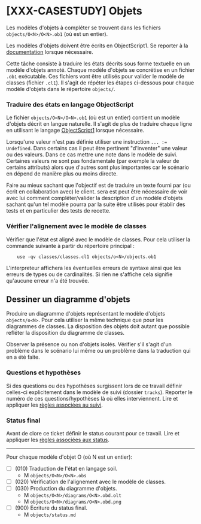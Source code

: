 [XXX-CASESTUDY] Objets
===========================================================

Les modèles d'objets à compléter se trouvent dans les fichiers
``objects/O<N>/O<N>.ob1`` (où <N> est un entier).

Les modèles d'objets doivent être écrits en ObjectScript1.
Se reporter à la [documentation](https://modelscript.readthedocs.io/en/latest/scripts/objects1/index.html) lorsque nécessaire.

Cette tâche consiste à traduire les états décrits sous forme 
textuelle en un modèle d'objets annoté. Chaque modèle d'objets se 
concrétise en un fichier ``.ob1`` exécutable. Ces fichiers vont être 
utilisés pour valider le modèle de classes (fichier ``.cl1``).
Il s'agit de répéter les étapes ci-dessous pour chaque modèle d'objets
dans le répertoire ``objects/``.

### Traduire des états en langage ObjectScript

Le fichier ``objects/O<N>/O<N>.ob1`` (où <N> est un entier) 
contient un  modèle d'objets décrit en langue naturelle.
Il s'agit de plus de traduire chaque ligne en utilisant le langage 
[ObjectScript1](https://modelscript.readthedocs.io/en/latest/scripts/objects1/index.html) lorsque nécessaire.

Lorsqu'une valeur n'est pas définie utiliser une instruction
``... := Undefined``. Dans certains cas il peut être pertinent "d'inventer"
une valeur ou des valeurs. Dans ce cas mettre une note dans le modèle de suivi.
Certaines valeurs ne sont pas fondamentale (par exemple la valeur de
certains attributs) alors que d'autres sont plus importantes car le
scénario en dépend de manière plus ou moins directe.

Faire au mieux sachant que l'objectif est de traduire un texte fourni
par (ou écrit en collaboration avec) le client. sera est peut être nécessaire
de voir avec lui comment compléter/valider la description d'un modèle d'objets
sachant qu'un tel modèle pourra par la suite être utilisés pour établir
des tests et en particulier des tests de recette.

### Vérifier l'alignement avec le modèle de classes 

Vérifier que l'état est aligné avec le modèle de classes.
Pour cela utiliser la commande suivante à partir du répertoire principal :
```
    use -qv classes/classes.cl1 objects/o<N>/objects.ob1
```
L'interpreteur affichera les éventuelles erreurs de syntaxe
ainsi que les erreurs de types ou de cardinalités. Si rien ne s'affiche
cela signifie qu'aucune erreur n'a été trouvée.

## Dessiner un diagramme d'objets

Produire un diagramme d'objets représentant le modèle d'objets ``objects/o<N>``.
Pour cela utiliser la même technique que pour les diagrammes de classes.
La disposition des objets doit autant que possible refléter
la disposition du diagramme de classes. 

Observer la présence ou non d'objets isolés. Vérifier s'il s'agit d'un
problème dans le scénario lui même ou un problème dans la traduction qui en
a été faite.

### Questions et hypothèses

Si des questions ou des hypothèses surgissent lors de ce travail
définir celles-ci explicitement dans le modèle de suivi
(dossier ``tracks``). Reporter le numéro de ces questions/hypothèses
là où elles interviennent. Lire et appliquer les [règles associées au suivi](https://modelscript.readthedocs.io/en/latest/scripts/tracks/index.html#rules). 
 
### Status final

Avant de clore ce ticket définir le status courant pour ce travail. Lire et appliquer les [règles associées aux status](https://modelscript.readthedocs.io/en/latest/methods/status.html#rules).
________

Pour chaque modèle d'objet O<N> (où N est un entier):
- [ ] (010) Traduction de l'état en langage soil.
    - M ``objects/O<N>/O<N>.obs``
- [ ] (020) Vérification de l'alignement avec le modèle de classes.
- [ ] (030) Production du diagramme d'objets.
    - M ``objects/O<N>/diagrams/O<N>.obd.olt``
    - M ``objects/O<N>/diagrams/O<N>.obd.png``
- [ ] (900) Ecriture du status final.
    - M ``objects/status.md``
